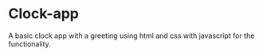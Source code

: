 # Clock-app
A basic clock app with a greeting using html and css with javascript for the functionality.


